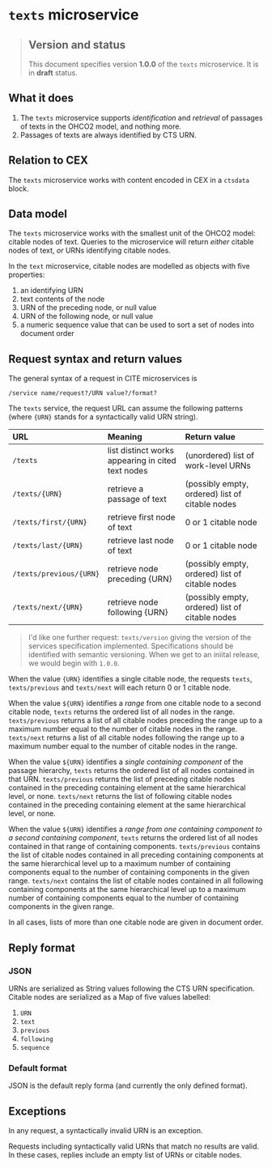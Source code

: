 # `texts` microservice



> ## Version and status
>
>This document specifies version **1.0.0** of the `texts` microservice.
> It is in **draft** status.


## What it does

1. The `texts` microservice supports *identification* and *retrieval* of passages of texts in the OHCO2 model, and nothing more.
2. Passages of texts are always identified by CTS URN.



## Relation to CEX

The `texts` microservice works with content encoded in CEX in a `ctsdata` block.


## Data model

The `texts` microservice works with the smallest unit of the OHCO2 model: citable nodes of text.  Queries to the microservice will return *either* citable nodes of text, *or* URNs identifying citable nodes.

In the `text` microservice, citable nodes are modelled as objects with five properties:

1. an identifying URN
2. text contents of the node
3. URN of the preceding node, or null value
4. URN of the following node, or null value
5. a numeric sequence value that can be used to sort a set of nodes into document order

## Request syntax and return values

The general syntax of a request in CITE microservices is

    /service name/request?/URN value?/format?

The `texts` service, the request URL can assume the following patterns (where `{URN}` stands for a syntactically valid URN string).

| URL                     | Meaning                                           | Return value                                    |
|:------------------------|:--------------------------------------------------|:------------------------------------------------|
| `/texts`                | list distinct works appearing in cited text nodes | (unordered) list of work-level URNs             |
| `/texts/{URN}`          | retrieve a passage of text                        | (possibly empty, ordered) list of citable nodes |
| `/texts/first/{URN}`    | retrieve first node of text                       | 0 or 1 citable node                             |
| `/texts/last/{URN}`     | retrieve last node of text                        | 0 or 1 citable node                             |
| `/texts/previous/{URN}` | retrieve node preceding {URN}                     | (possibly empty, ordered) list of citable nodes                             |
| `/texts/next/{URN}`     | retrieve node following {URN}                     | (possibly empty, ordered) list of citable nodes                                |


> I'd like one further request:  `texts/version` giving the version of the services specification implemented.  Specifications should be identified with semantic versioning. When we get to an iniital release, we would begin with `1.0.0`.

When the value `{URN}` identifies a single citable node, the requests `texts`, `texts/previous` and `texts/next` will each return 0 or 1 citable node.

When the value `${URN}` identifies a *range* from one citable node to a second citable node, `texts` returns the ordered list of all nodes in the range.  `texts/previous` returns a list of all citable nodes preceding the range up to a maximum number equal to the number of citable nodes in the range.  `texts/next` returns a list of all citable nodes following the range up to a maximum number equal to the number of citable nodes in the range.

When the value `${URN}` identifies a *single containing component* of the passage hierarchy,  `texts` returns the ordered list of all nodes contained in that URN.  `texts/previous` returns the list of preceding citable nodes contained in the preceding containing element at the same hierarchical level, or none. `texts/next` returns the list of following citable nodes contained in the preceding containing element at the same hierarchical level, or none.

When the value `${URN}` identifies a *range from one containing component to a second containing component*, `texts` returns the ordered list of all nodes contained in that range of containing components.   `texts/previous` contains the list of citable nodes contained in all preceding containing components at the same hierarchical level up to a maximum number of containing components equal to the number of containing components in the given range. `texts/next` contains the list of citable nodes contained in all following containing components at the same hierarchical level up to a maximum number of containing components equal to the number of containing components in the given range.

In all cases, lists of more than one citable node are given in document order.



## Reply format


### JSON

URNs are serialized as String values following the CTS URN specification.
Citable nodes are serialized as a Map of five values labelled:

1. `URN`
2. `text`
3. `previous`
4. `following`
5. `sequence`


### Default format

JSON is the default reply forma (and currently the only defined format).

## Exceptions

In any request, a syntactically invalid URN is an exception.

Requests including syntactically valid URNs that match no results are valid. In these cases, replies include an empty list of URNs or citable nodes.
